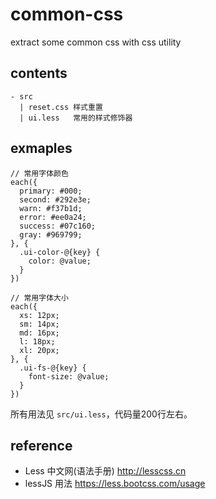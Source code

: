 # common-css

extract some common css with css utility

## contents

```
- src
  | reset.css 样式重置
  | ui.less   常用的样式修饰器
```

## exmaples

```less
// 常用字体颜色
each({
  primary: #000;
  second: #292e3e;
  warn: #f37b1d;
  error: #ee0a24;
  success: #07c160;
  gray: #969799;
}, {
  .ui-color-@{key} {
    color: @value;
  }
})

// 常用字体大小
each({
  xs: 12px;
  sm: 14px;
  md: 16px;
  l: 18px;
  xl: 20px;
}, {
  .ui-fs-@{key} {
    font-size: @value;
  }
})
```

所有用法见 `src/ui.less`，代码量200行左右。

## reference

- Less 中文网(语法手册) http://lesscss.cn
- lessJS 用法 https://less.bootcss.com/usage